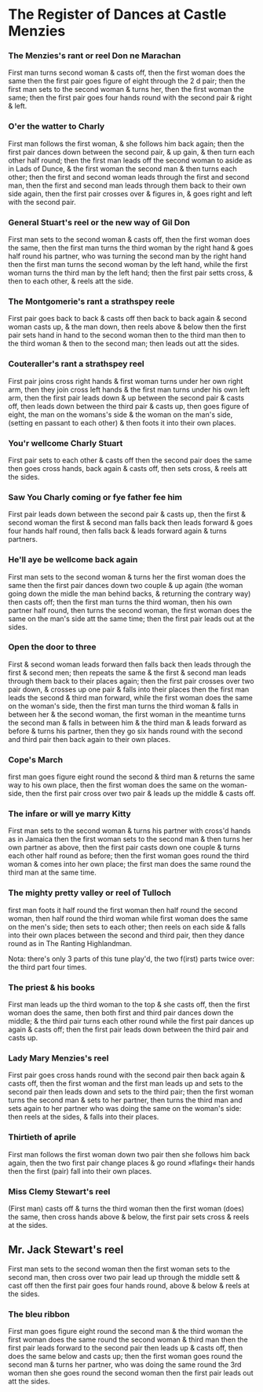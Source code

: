 ﻿# The Register of Dances at Castle Menzies

### The Menzies's rant or reel Don ne Marachan

First man turns second woman & casts off, then the first woman does the same then the first pair goes figure of eight through the 2 d pair; then the first man sets to the second woman & turns her, then the first woman the same; then the first pair goes four hands round with the second pair & right & left.

### O'er the watter to Charly

First man follows the first woman, & she follows him back again; then the first pair dances down between the second pair, & up gain, & then turn each other half round; then the first man leads off the second woman to aside as in Lads of Dunce, & the first woman the second man & then turns each other; then the first and second woman leads through the first and second man, then the first and second man leads through them back to their own side again, then the first pair crosses over & figures in, & goes right and left with the second pair.

### General Stuart's reel or the new way of Gil Don

First man sets to the second woman & casts off, then the first woman does the same, then the first man turns the third woman by the right hand & goes half round his partner, who was turning the second man by the right hand then the first man turns the second woman by the left hand, while the first woman turns the third man by the left hand; then the first pair setts cross, & then to each other, & reels att the side.

### The Montgomerie's rant a strathspey reele

First pair goes back to back & casts off then back to back again & second woman casts up, & the man down, then reels above & below then the first pair sets hand in hand to the second woman then to the third man then to the third woman & then to the second man; then leads out att the sides.

### Couteraller's rant a strathspey reel

First pair joins cross right hands & first woman turns under her own right arm, then they join cross left hands & the first man turns under his own left arm, then the first pair leads down & up between the second pair & casts off, then leads down between the third pair & casts up, then goes figure of eight, the man on the womans's side & the woman on the man's side, (setting en passant to each other) & then foots it into their own places.

### You'r wellcome Charly Stuart

First pair sets to each other & casts off then the second pair does the same then goes cross hands, back again & casts off, then sets cross, & reels att the sides.

### Saw You Charly coming or fye father fee him

First pair leads down between the second pair & casts up, then the first & second woman the first & second man falls back then leads forward & goes four hands half round, then falls back & leads forward again & turns partners.

### He'll aye be wellcome back again

First man sets to the second woman & turns her the first woman does the same then the first pair dances down two couple & up again (the woman going down the midle the man behind backs, & returning the contrary way) then casts off; then the first man turns the third woman, then his own partner half round, then turns the second woman, the first woman does the same on the man's side att the same time; then the first pair leads out at the sides.

### Open the door to three

First & second woman leads forward then falls back then leads through the first & second men; then repeats the same & the first & second man leads through them back to their places again; then the first pair crosses over two pair down, & crosses up one pair & falls into their places then the first man leads the second & third man forward, while the first woman does the same on the woman's side, then the first man turns the third woman & falls in between her & the second woman, the first woman in the meantime turns the second man & falls in between him & the third man & leads forward as before & turns his partner, then they go six hands round with the second and third pair then back again to their own places.

### Cope's March

first man goes figure eight round the second & third man & returns the same way to his own place, then the first woman does the same on the woman-side, then the first pair cross over two pair & leads up the middle & casts off.

### The infare or will ye marry Kitty

First man sets to the second woman & turns his partner with cross'd hands as in Jamaica then the first woman sets to the second man & then turns her own partner as above, then the first pair casts down one couple & turns each other half round as before; then the first woman goes round the third woman & comes into her own place; the first man does the same round the third man at the same time.

### The mighty pretty valley or reel of Tulloch

first man foots it half round the first woman then half round the second woman, then half round the third woman while first woman does the same on the men's side; then sets to each other; then reels on each side & falls into their own places between the second and third pair, then they dance round as in The Ranting Highlandman.

Nota: there's only 3 parts of this tune play'd, the two f(irst) parts twice over: the third part four times.

### The priest & his books

First man leads up the third woman to the top & she casts off, then the first woman does the same, then both first and third pair dances down the middle; & the third pair turns each other round while the first pair dances up again & casts off; then the first pair leads down between the third pair and casts up.

### Lady Mary Menzies's reel

First pair goes cross hands round with the second pair then back again & casts off, then the first woman and the first man leads up and sets to the second pair then leads down and sets to the third pair; then the first woman turns the second man & sets to her partner, then turns the third man and sets again to her partner who was doing the same on the woman's side: then reels at the sides, & falls into their places.

### Thirtieth of aprile

First man follows the first woman down two pair then she follows him back again, then the two first pair change places & go round »flafing« their hands then the first (pair) fall into their own places.

### Miss Clemy Stewart's reel

(First man) casts off & turns the third woman then the first woman (does) the same, then cross hands above & below, the first pair sets cross & reels at the sides.

## Mr. Jack Stewart's reel

First man sets to the second woman then the first woman sets to the second man, then cross over two pair lead up through the middle sett & cast off then the first pair goes four hands round, above & below & reels at the sides.

### The bleu ribbon

First man goes figure eight round the second man & the third woman the first woman does the same round the second woman & third man then the first pair leads forward to the second pair then leads up & casts off, then does the same below and casts up; then the first woman goes round the second man & turns her partner, who was doing the same round the 3rd woman then she goes round the second woman then the first pair leads out att the sides.